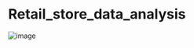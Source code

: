 # Retail_store_data_analysis

![image](https://github.com/dikshashub/Retail_store_data_analysis/assets/132251087/683ae8a9-faa4-4764-bb49-f2a8608590a1)
